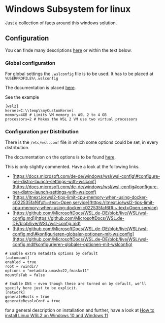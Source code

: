 # Windows Subsystem for linux

Just a collection of facts around this windows solution.

## Configuration

You can finde many descriptions [here](https://docs.microsoft.com/en-us/windows/wsl/wsl-config) or within the text below.

### Global configuration

For global settings the `.wslconfig` file is to be used. It has to be placed at `%USERPROFILE%\.wslconfig`

The documentation is placed [here](https://docs.microsoft.com/en-us/windows/wsl/wsl-config#wsl-2-settings).

See the example

```text
[wsl2]
kernel=C:\\temp\\myCustomKernel
memory=4GB # Limits VM memory in WSL 2 to 4 GB
processors=2 # Makes the WSL 2 VM use two virtual processors
```

### Configuration per Distribution

There is the `/etc/wsl.conf` file in which some options could be set, in every distribution.

The documentation on the options is to be found [here](https://docs.microsoft.com/en-us/windows/wsl/wsl-config#configuration-options).

This is only slightly commented. Have a look at the following links.

- [https://docs.microsoft.com/de-de/windows/wsl/wsl-config\#configure-per-distro-launch-settings-with-wslconf](https://docs.microsoft.com/de-de/windows/wsl/wsl-config#configure-per-distro-launch-settings-with-wslconf)
- [https://itnext.io/wsl2-tips-limit-cpu-memory-when-using-docker-c022535faf6f\#:~:text=Open,service](https://itnext.io/wsl2-tips-limit-cpu-memory-when-using-docker-c022535faf6f#:~:text=Open,service)
- [https://github.com/MicrosoftDocs/WSL.de-DE/blob/live/WSL/wsl-config.md](https://github.com/MicrosoftDocs/WSL.de-DE/blob/live/WSL/wsl-config.md)
- [https://github.com/MicrosoftDocs/WSL.de-DE/blob/live/WSL/wsl-config.md\#konfigurieren-globaler-optionen-mit-wslconfig](https://github.com/MicrosoftDocs/WSL.de-DE/blob/live/WSL/wsl-config.md#konfigurieren-globaler-optionen-mit-wslconfig)

```text
# Enable extra metadata options by default
[automount]
enabled = true
root = /windir/
options = "metadata,umask=22,fmask=11"
mountFsTab = false

# Enable DNS – even though these are turned on by default, we'll specify here just to be explicit.
[network]
generateHosts = true
generateResolvConf = true
```

for a general description on installation and further, have a look at [How to install Linux WSL2 on Windows 10 and Windows 11](https://www.windowscentral.com/how-install-wsl2-windows-10)
